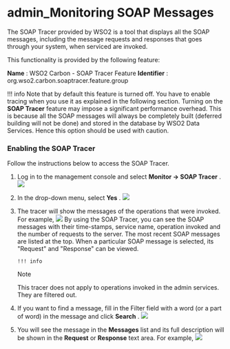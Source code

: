 # admin\_Monitoring SOAP Messages

The SOAP Tracer provided by WSO2 is a tool that displays all the SOAP messages, including the message requests and responses that goes through your system, when serviced are invoked.

This functionality is provided by the following feature:

**Name** : WSO2 Carbon - SOAP Tracer Feature
**Identifier** : org.wso2.carbon.soaptracer.feature.group

!!! info
Note that by default this feature is turned off. You have to enable tracing when you use it as explained in the following section. Turning on the **SOAP Tracer** feature may impose a significant performance overhead. This is because all the SOAP messages will always be completely built (deferred building will not be done) and stored in the database by WSO2 Data Services. Hence this option should be used with caution.


### Enabling the SOAP Tracer

Follow the instructions below to access the SOAP Tracer.

1.  Log in to the management console and select **Monitor -&gt; SOAP Tracer** .
    ![](/assets/attachments/126562899/126562902.png)
2.  In the drop-down menu, select **Yes** .
    ![](/assets/attachments/126562899/126562905.png)
3.  The tracer will show the messages of the operations that were invoked. For example,
    ![](/assets/attachments/126562899/126562901.png)
    By using the SOAP Tracer, you can see the SOAP messages with their time-stamps, service name, operation invoked and the number of requests to the server. The most recent SOAP messages are listed at the top. When a particular SOAP message is selected, its "Request" and "Response" can be viewed.

        !!! info
    Note

    This tracer does not apply to operations invoked in the admin services. They are filtered out.


4.  If you want to find a message, fill in the Filter field with a word (or a part of word) in the message and click **Search** .
    ![](/assets/attachments/126562899/126562904.png)
5.  You will see the message in the **Messages** list and its full description will be shown in the **Request** or **Response** text area. For example,
    ![](/assets/attachments/126562899/126562900.png)

